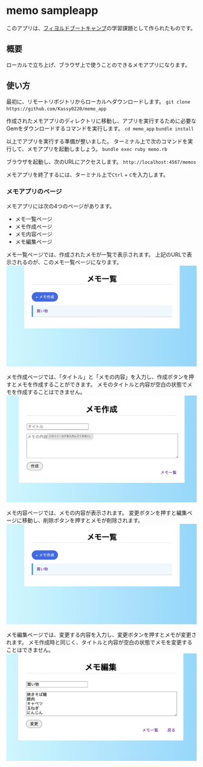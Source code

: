# memo sampleapp

このアプリは、[フィヨルドブートキャンプ](https://bootcamp.fjord.jp)の学習課題として作られたものです。

## 概要

ローカルで立ち上げ、ブラウザ上で使うことのできるメモアプリになります。

## 使い方

最初に、リモートリポジトリからローカルへダウンロードします。
`git clone https://github.com/Kassy0220/memo_app`

作成されたメモアプリのディレクトリに移動し、アプリを実行するために必要なGemをダウンロードするコマンドを実行します。
`cd memo_app`
`bundle install`

以上でアプリを実行する準備が整いました。
ターミナル上で次のコマンドを実行して、メモアプリを起動しましょう。
`bundle exec ruby memo.rb`

ブラウザを起動し、次のURLにアクセスします。
`http://localhost:4567/memos`

メモアプリを終了するには、ターミナル上で`Ctrl` + `C`を入力します。

### メモアプリのページ

メモアプリには次の4つのページがあります。
+ メモ一覧ページ
+ メモ作成ページ
+ メモ内容ページ
+ メモ編集ページ

メモ一覧ページでは、作成されたメモが一覧で表示されます。
上記のURLで表示されるのが、このメモ一覧ページになります。
![index image](image/index.png)

メモ作成ページでは、「タイトル」と「メモの内容」を入力し、作成ボタンを押すとメモを作成することができます。
メモのタイトルと内容が空白の状態でメモを作成することはできません。
![new image](image/new.png)

メモ内容ページでは、メモの内容が表示されます。
変更ボタンを押すと編集ページに移動し、削除ボタンを押すとメモが削除されます。
![detail image](image/index.png)

メモ編集ページでは、変更する内容を入力し、変更ボタンを押すとメモが変更されます。
メモ作成時と同じく、タイトルと内容が空白の状態でメモを変更することはできません。
![edit image](image/edit.png)
